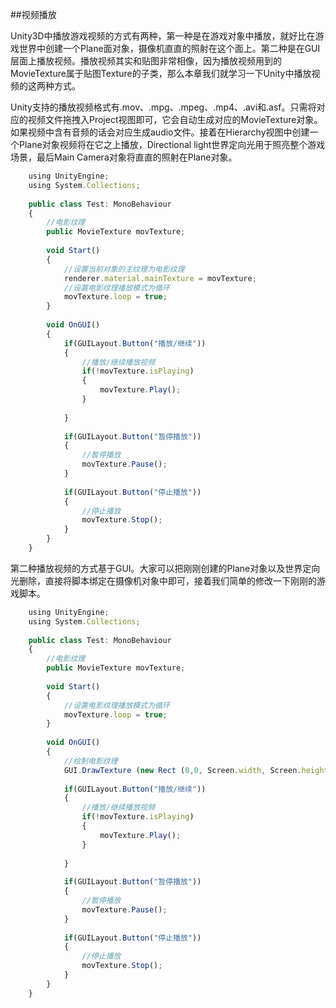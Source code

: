 ##视频播放

Unity3D中播放游戏视频的方式有两种，第一种是在游戏对象中播放，就好比在游戏世界中创建一个Plane面对象，摄像机直直的照射在这个面上。第二种是在GUI层面上播放视频。播放视频其实和贴图非常相像，因为播放视频用到的MovieTexture属于贴图Texture的子类，那么本章我们就学习一下Unity中播放视频的这两种方式。

Unity支持的播放视频格式有.mov、.mpg、.mpeg、.mp4、.avi和.asf。只需将对应的视频文件拖拽入Project视图即可，它会自动生成对应的MovieTexture对象。如果视频中含有音频的话会对应生成audio文件。接着在Hierarchy视图中创建一个Plane对象视频将在它之上播放，Directional light世界定向光用于照亮整个游戏场景，最后Main Camera对象将直直的照射在Plane对象。


```javascript
	using UnityEngine;
	using System.Collections;
	 
	public class Test: MonoBehaviour
	{
		//电影纹理
		public MovieTexture movTexture;
	 
		void Start()
		{
			//设置当前对象的主纹理为电影纹理
			renderer.material.mainTexture = movTexture;
			//设置电影纹理播放模式为循环
			movTexture.loop = true;
		}
	 
		void OnGUI()
		{
			if(GUILayout.Button("播放/继续"))
			{
				//播放/继续播放视频
				if(!movTexture.isPlaying)
				{
					movTexture.Play();
				}
	 
			}
	 
			if(GUILayout.Button("暂停播放"))
			{
				//暂停播放
				movTexture.Pause();
			}
	 
			if(GUILayout.Button("停止播放"))
			{
				//停止播放
				movTexture.Stop();
			}
		}
	}
```


第二种播放视频的方式基于GUI。大家可以把刚刚创建的Plane对象以及世界定向光删除，直接将脚本绑定在摄像机对象中即可，接着我们简单的修改一下刚刚的游戏脚本。

```javascript
	using UnityEngine;
	using System.Collections;
	 
	public class Test: MonoBehaviour
	{
		//电影纹理
		public MovieTexture movTexture;
	 
		void Start()
		{
			//设置电影纹理播放模式为循环
			movTexture.loop = true;
		}
	 
		void OnGUI()
		{
			//绘制电影纹理
			GUI.DrawTexture (new Rect (0,0, Screen.width, Screen.height),movTexture,ScaleMode.StretchToFill);  
	 
			if(GUILayout.Button("播放/继续"))
			{
				//播放/继续播放视频
				if(!movTexture.isPlaying)
				{
					movTexture.Play();
				}
	 
			}
	 
			if(GUILayout.Button("暂停播放"))
			{
				//暂停播放
				movTexture.Pause();
			}
	 
			if(GUILayout.Button("停止播放"))
			{
				//停止播放
				movTexture.Stop();
			}
		}
	}
```